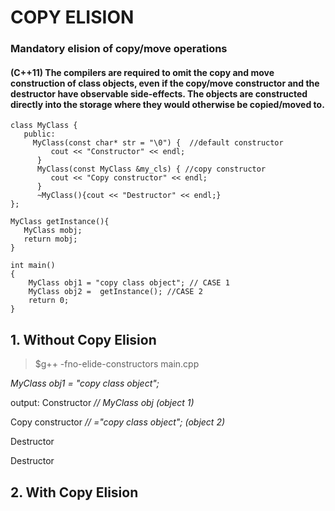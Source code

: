 # COPY ELISION
### Mandatory elision of copy/move operations
#### (C++11) The compilers are required to omit the copy and move construction of class objects, even if the copy/move constructor and the destructor have observable side-effects. The objects are constructed directly into the storage where they would otherwise be copied/moved to. 
```
class MyClass {
   public:
     MyClass(const char* str = "\0") {  //default constructor
         cout << "Constructor" << endl;
      }
      MyClass(const MyClass &my_cls) { //copy constructor
         cout << "Copy constructor" << endl;
      }
      ~MyClass(){cout << "Destructor" << endl;}
};

MyClass getInstance(){
   MyClass mobj;
   return mobj;
}

int main()
{
    MyClass obj1 = "copy class object"; // CASE 1
    MyClass obj2 =  getInstance(); //CASE 2
    return 0;
}
```
## 1. Without Copy Elision
> $g++ -fno-elide-constructors main.cpp

_MyClass obj1 = "copy class object";_

output:
Constructor _// MyClass obj (object 1)_

Copy constructor _// ="copy class object"; (object 2)_

Destructor

Destructor



## 2. With Copy Elision

